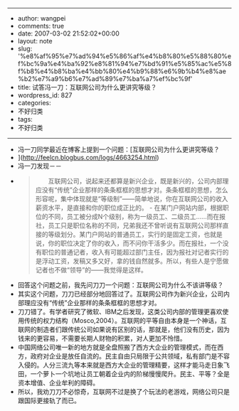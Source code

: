- --
- author: wangpei
- comments: true
- date: 2007-03-02 21:52:02+00:00
- layout: note
- slug: '%e8%af%95%e7%ad%94%e5%86%af%e4%b8%80%e5%88%80%ef%bc%9a%e4%ba%92%e8%81%94%e7%bd%91%e5%85%ac%e5%8f%b8%e4%b8%ba%e4%bb%80%e4%b9%88%e6%9b%b4%e8%ae%b2%e7%a9%b6%e7%ad%89%e7%ba%a7%ef%bc%9f'
- title: 试答冯一刀：互联网公司为什么更讲究等级？
- wordpress_id: 827
- categories:
- 不好归类
- tags:
- 不好归类
- --
- 冯一刀同学最近在博客上提到一个问题：[互联网公司为什么更讲究等级？
- ](http://feelcn.blogbus.com/logs/4663254.html)
- 冯一刀发现－－
- <blockquote>　　互联网公司，说起来还都算是新兴企业，既是新兴的，公司内部理应没有“传统”企业那样的条条框框的思想才对。条条框框的思想，怎么形容呢，集中体现就是“等级制”——简单地说，你在互联网公司的收入薪资水平，是直接和你的职位成正比的。
    - 在某门户网站内部，根据职位的不同，员工被分成N个级别，称为一级员工、二级员工……而在报社，员工只是职位名称的不同，兄弟我还不曾听说有互联网公司那样直接的等级划分。某门户网站的普通员工，实行的是固定工资，也就是说，你的职位决定了你的收入，而不问你干活多少。而在报社，一个没有职位的普通记者，收入有可能超过部门主任，因为报社对记者实行的是浮动工资，发稿又多又好，拿的钱自然就多。所以，有些人是宁愿做记者也不做“领导”的——我觉得是这样。</blockquote>
- 回答这个问题之前，我先问刀刀一个问题：互联网公司为什么不该讲等级？
- 其实这个问题，刀刀已经部分地回答过了。互联网公司作为新兴企业，公司内部理应没有“传统”企业那样的条条框框的思想才对。
- 刀刀错了。有学者研究了微软、IBM之后发现，这类公司内部的管理更喜欢使用传统的权力结构（Mosco,2004）。互联网的平等自由本身是一个神话，互联网的制造者们跟传统公司如果说有区别的话，那就是，他们没有历史，因为钱来的更容易，不需要长期人财物的积累，对人更加不怜惜。
- 中国网络公司唯一新的地方就是全盘照搬了西方大企业的管理模式，而在西方，政府对企业是放任自流的。民主自由只局限于公共领域，私有部门是不容入侵的。人分三流九等本来就是西方大企业的管理精要，这样才能马走日象飞田，一个萝卜一个坑地让员工朝着企业内的阶梯慢慢爬升。民主、平等？全是资本增值、企业牟利的障碍。
- 所以，我劝刀刀不必惊奇，互联网不过是换了个玩法的老游戏，网络公司只是跟国际更接轨了而已。

